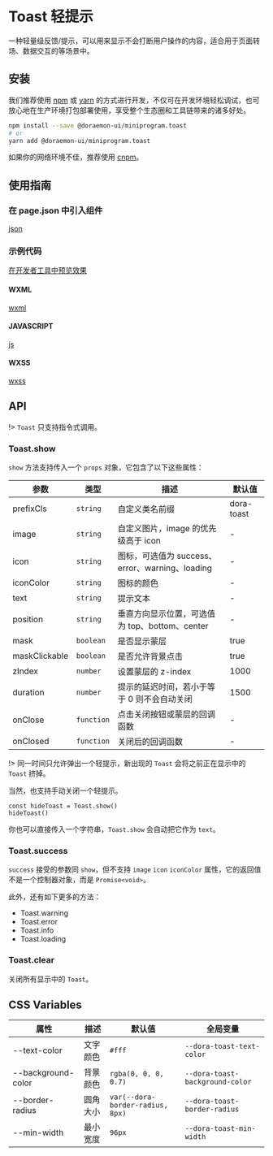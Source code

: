 # Toast 轻提示

一种轻量级反馈/提示，可以用来显示不会打断用户操作的内容，适合用于页面转场、数据交互的等场景中。

## 安装

我们推荐使用 [npm](https://www.npmjs.com) 或 [yarn](https://yarnpkg.com) 的方式进行开发，不仅可在开发环境轻松调试，也可放心地在生产环境打包部署使用，享受整个生态圈和工具链带来的诸多好处。

```bash
npm install --save @doraemon-ui/miniprogram.toast
# or
yarn add @doraemon-ui/miniprogram.toast
```

如果你的网络环境不佳，推荐使用 [cnpm](https://cnpmjs.org)。

## 使用指南

### 在 page.json 中引入组件

[json](./playground/pages/index/index.json ':include :type=code')

### 示例代码

[在开发者工具中预览效果](https://developers.weixin.qq.com/s/gPsmLWmr7DwJ)

<!-- tabs:start -->

#### **WXML**

[wxml](./playground/pages/index/index.wxml ':include :type=code')

#### **JAVASCRIPT**

[js](./playground/pages/index/index.js ':include :type=code')

#### **WXSS**

[wxss](./playground/pages/index/index.wxss ':include :type=code')

<!-- tabs:end -->

## API

!> `Toast` 只支持指令式调用。

### Toast.show

`show` 方法支持传入一个 `props` 对象，它包含了以下这些属性：

| 参数 | 类型 | 描述 | 默认值 |
| --- | --- | --- | --- |
| prefixCls | `string` | 自定义类名前缀 | dora-toast |
| image | `string` | 自定义图片，image 的优先级高于 icon | - |
| icon | `string` | 图标，可选值为 success、error、warning、loading | - |
| iconColor | `string` | 图标的颜色 | - |
| text | `string` | 提示文本 | - |
| position | `string` | 垂直方向显示位置，可选值为 top、bottom、center | - |
| mask | `boolean` | 是否显示蒙层 | true |
| maskClickable | `boolean` | 是否允许背景点击 | true |
| zIndex | `number` | 设置蒙层的 z-index | 1000 |
| duration | `number` | 提示的延迟时间，若小于等于 0 则不会自动关闭 | 1500 |
| onClose | `function` | 点击关闭按钮或蒙层的回调函数 | - |
| onClosed | `function` | 关闭后的回调函数 | - |

!> 同一时间只允许弹出一个轻提示，新出现的 `Toast` 会将之前正在显示中的 `Toast` 挤掉。

当然，也支持手动关闭一个轻提示。

```
const hideToast = Toast.show()
hideToast()
```

你也可以直接传入一个字符串，`Toast.show` 会自动把它作为 `text`。

### Toast.success

`success` 接受的参数同 `show`，但不支持 `image` `icon` `iconColor` 属性，它的返回值不是一个控制器对象，而是 `Promise<void>`。

此外，还有如下更多的方法：

- Toast.warning
- Toast.error
- Toast.info
- Toast.loading

### Toast.clear

关闭所有显示中的 `Toast`。

## CSS Variables

| 属性 | 描述 | 默认值 | 全局变量 |
| --- | --- | --- | --- |
| --text-color | 文字颜色 | `#fff` | `--dora-toast-text-color` |
| --background-color | 背景颜色 | `rgba(0, 0, 0, 0.7)` | `--dora-toast-background-color` |
| --border-radius | 圆角大小 | `var(--dora-border-radius, 8px)` | `--dora-toast-border-radius` |
| --min-width | 最小宽度 | `96px` | `--dora-toast-min-width` |
